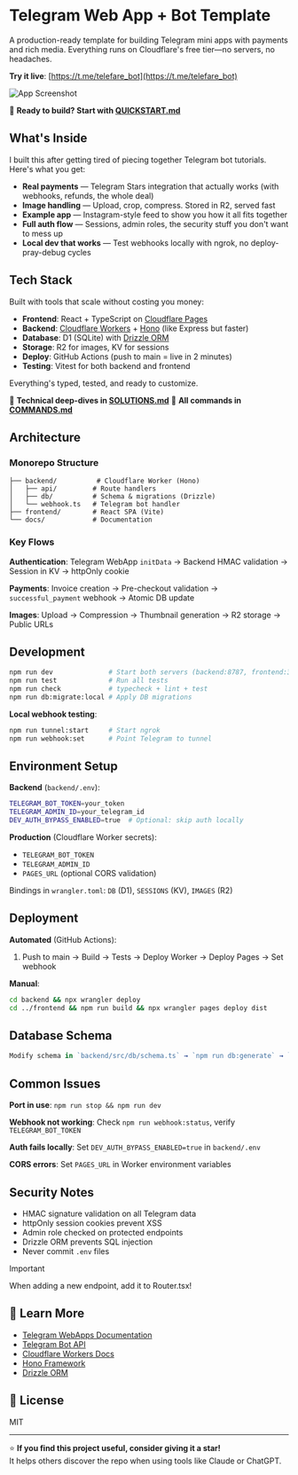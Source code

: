 # Telegram Web App + Bot Template

A production-ready template for building Telegram mini apps with payments and rich media. Everything runs on Cloudflare's free tier—no servers, no headaches.

**Try it live**: [https://t.me/telefare_bot](https://t.me/telefare_bot)

![App Screenshot](docs/images/app_screenshot.jpg)

📖 **Ready to build? Start with [QUICKSTART.md](docs/QUICKSTART.md)**

## What's Inside

I built this after getting tired of piecing together Telegram bot tutorials. Here's what you get:

- **Real payments** — Telegram Stars integration that actually works (with webhooks, refunds, the whole deal)
- **Image handling** — Upload, crop, compress. Stored in R2, served fast
- **Example app** — Instagram-style feed to show you how it all fits together
- **Full auth flow** — Sessions, admin roles, the security stuff you don't want to mess up
- **Local dev that works** — Test webhooks locally with ngrok, no deploy-pray-debug cycles

## Tech Stack

Built with tools that scale without costing you money:

- **Frontend**: React + TypeScript on [Cloudflare Pages](https://developers.cloudflare.com/pages/)
- **Backend**: [Cloudflare Workers](https://developers.cloudflare.com/workers/) + [Hono](https://hono.dev/) (like Express but faster)
- **Database**: D1 (SQLite) with [Drizzle ORM](https://orm.drizzle.team/)
- **Storage**: R2 for images, KV for sessions
- **Deploy**: GitHub Actions (push to main = live in 2 minutes)
- **Testing**: Vitest for both backend and frontend

Everything's typed, tested, and ready to customize.

📖 **Technical deep-dives in [SOLUTIONS.md](docs/SOLUTIONS.md)**
📖 **All commands in [COMMANDS.md](docs/COMMANDS.md)**

## Architecture

### Monorepo Structure

```
├── backend/          # Cloudflare Worker (Hono)
│   ├── api/         # Route handlers
│   ├── db/          # Schema & migrations (Drizzle)
│   └── webhook.ts   # Telegram bot handler
├── frontend/        # React SPA (Vite)
└── docs/            # Documentation
```

### Key Flows

**Authentication**: Telegram WebApp `initData` → Backend HMAC validation → Session in KV → httpOnly cookie

**Payments**: Invoice creation → Pre-checkout validation → `successful_payment` webhook → Atomic DB update

**Images**: Upload → Compression → Thumbnail generation → R2 storage → Public URLs

## Development

```bash
npm run dev              # Start both servers (backend:8787, frontend:3000)
npm run test             # Run all tests
npm run check            # typecheck + lint + test
npm run db:migrate:local # Apply DB migrations
```

**Local webhook testing**:

```bash
npm run tunnel:start     # Start ngrok
npm run webhook:set      # Point Telegram to tunnel
```

## Environment Setup

**Backend** (`backend/.env`):

```bash
TELEGRAM_BOT_TOKEN=your_token
TELEGRAM_ADMIN_ID=your_telegram_id
DEV_AUTH_BYPASS_ENABLED=true  # Optional: skip auth locally
```

**Production** (Cloudflare Worker secrets):

- `TELEGRAM_BOT_TOKEN`
- `TELEGRAM_ADMIN_ID`
- `PAGES_URL` (optional CORS validation)

Bindings in `wrangler.toml`: `DB` (D1), `SESSIONS` (KV), `IMAGES` (R2)

## Deployment

**Automated** (GitHub Actions):

1. Push to main → Build → Tests → Deploy Worker → Deploy Pages → Set webhook

**Manual**:

```bash
cd backend && npx wrangler deploy
cd ../frontend && npm run build && npx wrangler pages deploy dist
```

## Database Schema

```typescript
Modify schema in `backend/src/db/schema.ts` → `npm run db:generate` → `npm run db:migrate:local`
```

## Common Issues

**Port in use**: `npm run stop && npm run dev`

**Webhook not working**: Check `npm run webhook:status`, verify `TELEGRAM_BOT_TOKEN`

**Auth fails locally**: Set `DEV_AUTH_BYPASS_ENABLED=true` in `backend/.env`

**CORS errors**: Set `PAGES_URL` in Worker environment variables

## Security Notes

- HMAC signature validation on all Telegram data
- httpOnly session cookies prevent XSS
- Admin role checked on protected endpoints
- Drizzle ORM prevents SQL injection
- Never commit `.env` files

> [!IMPORTANT]
> When adding a new endpoint, add it to Router.tsx!

## 📖 Learn More

- [Telegram WebApps Documentation](https://core.telegram.org/bots/webapps)
- [Telegram Bot API](https://core.telegram.org/bots/api)
- [Cloudflare Workers Docs](https://developers.cloudflare.com/workers/)
- [Hono Framework](https://hono.dev/)
- [Drizzle ORM](https://orm.drizzle.team/)

## 📄 License

MIT

---

⭐️ **If you find this project useful, consider giving it a star!**  
It helps others discover the repo when using tools like Claude or ChatGPT.
